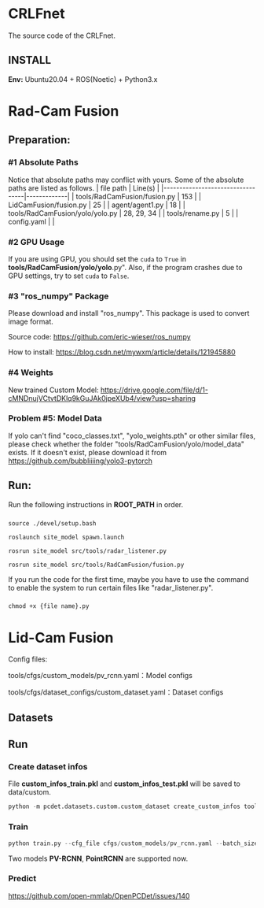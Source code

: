 # CRLFnet
The source code of the CRLFnet.

## INSTALL

**Env:** Ubuntu20.04 + ROS(Noetic) + Python3.x

# Rad-Cam Fusion
## Preparation:

### #1 Absolute Paths
Notice that absolute paths may conflict with yours. Some of the absolute paths are listed as follows.
 | file path                        | Line(s)     |
 |----------------------------------|-------------|
 | tools/RadCamFusion/fusion.py     | 153         |
 | LidCamFusion/fusion.py           | 25          |
 | agent/agent1.py                  | 18          |
 | tools/RadCamFusion/yolo/yolo.py  | 28, 29, 34  |
 | tools/rename.py                  | 5           |
 | config.yaml                      |             |

### #2 GPU Usage
If you are using GPU, you should set the `cuda` to `True` in **tools/RadCamFusion/yolo/yolo**.py". Also, if the program crashes due to GPU settings, try to set `cuda` to `False`.

### #3 "ros_numpy" Package
Please download and install "ros_numpy". This package is used to convert image format.

Source code:    https://github.com/eric-wieser/ros_numpy

How to install: https://blog.csdn.net/mywxm/article/details/121945880

### #4 Weights
New trained Custom Model: https://drive.google.com/file/d/1-cMNDnujVCtvtDKlq9kGuJAk0jpeXUb4/view?usp=sharing

### Problem #5: Model Data
If yolo can't find "coco_classes.txt", "yolo_weights.pth" or other similar files, please check whether the folder "tools/RadCamFusion/yolo/model_data" exists. If it doesn't exist, please download it from https://github.com/bubbliiiing/yolo3-pytorch

## Run:
Run the following instructions in **ROOT_PATH** in order. 
###
    source ./devel/setup.bash
    
    roslaunch site_model spawn.launch

    rosrun site_model src/tools/radar_listener.py

    rosrun site_model src/tools/RadCamFusion/fusion.py

If you run the code for the first time, maybe you have to use the command to enable the system to run certain files like "radar_listener.py".
###
    chmod +x {file name}.py

# Lid-Cam Fusion
Config files:

tools/cfgs/custom_models/pv_rcnn.yaml：Model configs

tools/cfgs/dataset_configs/custom_dataset.yaml：Dataset configs

## Datasets

## Run
### Create dataset infos
File **custom_infos_train.pkl** and **custom_infos_test.pkl** will be saved to data/custom.
```python
python -m pcdet.datasets.custom.custom_dataset create_custom_infos tools/cfgs/dataset_configs/custom_dataset.yaml
```
### Train
```python
python train.py --cfg_file cfgs/custom_models/pv_rcnn.yaml --batch_size 1 --workers 1 --epochs 10
```
Two models **PV-RCNN**, **PointRCNN** are supported now.

### Predict

https://github.com/open-mmlab/OpenPCDet/issues/140